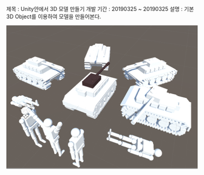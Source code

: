 제목 : Unity안에서 3D 모델 만들기
개발 기간 : 20190325 ~ 20190325
설명 : 기본 3D Object를 이용하여 모델을 만들어본다.

![실행화면](./picture.PNG)
